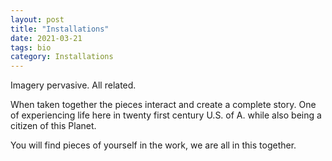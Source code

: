 ```yaml
---
layout: post
title: "Installations" 
date: 2021-03-21
tags: bio
category: Installations 
---
```


Imagery pervasive. All related.

When taken together the pieces interact and create a complete story. One of experiencing life here in twenty first century U.S. of A. while also being a citizen of this Planet.

You will find pieces of yourself in the work, we are all in this together. 
